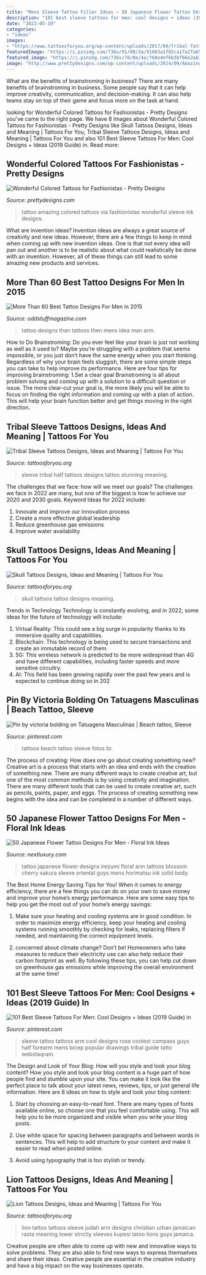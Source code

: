 ```yaml
---
title: "Mens Sleeve Tattoo Filler Ideas ~ 50 Japanese Flower Tattoo Designs For Men"
description: "101 best sleeve tattoos for men: cool designs + ideas (2019 guide) in"
date: "2023-05-19"
categories:
- "ideas"
images:
- "https://www.tattoosforyou.org/wp-content/uploads/2017/09/Tribal-Tattoos-Half-Sleeve.jpg"
featuredImage: "https://i.pinimg.com/736x/91/08/3a/91083a1f02ca17a2fa6520dcd5b49fe8.jpg"
featured_image: "https://i.pinimg.com/736x/76/8e/4e/768e4ef6b3bf66e2a6367e3c5b41bd67.jpg"
image: "http://www.prettydesigns.com/wp-content/uploads/2014/09/Amazing-Colored-Tattoo-for-Men.jpg"
---
```



What are the benefits of brainstroming in business?
There are many benefits of brainstroming in business. Some people say that it can help improve creativity, communication, and decision-making. It can also help teams stay on top of their game and focus more on the task at hand.

	

		
looking for Wonderful Colored Tattoos for Fashionistas - Pretty Designs you've came to the right page. We have 8 Images about Wonderful Colored Tattoos for Fashionistas - Pretty Designs like Skull Tattoos Designs, Ideas and Meaning | Tattoos For You, Tribal Sleeve Tattoos Designs, Ideas and Meaning | Tattoos For You and also 101 Best Sleeve Tattoos For Men: Cool Designs + Ideas (2019 Guide) in. Read more:
		
    
## Wonderful Colored Tattoos For Fashionistas - Pretty Designs

<img loading=lazy src="http://www.prettydesigns.com/wp-content/uploads/2014/09/Amazing-Colored-Tattoo-for-Men.jpg" onerror="this.onerror=null;this.src='https://tse4.mm.bing.net/th?id=OIP.ZZtABqboai9zkmCt3_UYDwHaNO&amp;pid=15.1';" alt="Wonderful Colored Tattoos for Fashionistas - Pretty Designs">

_Source: prettydesigns.com_

>tattoo amazing colored tattoos via fashionistas wonderful sleeve ink designs. 

	

What are invention ideas?
Invention ideas are always a great source of creativity and new ideas. However, there are a few things to keep in mind when coming up with new invention ideas. One is that not every idea will pan out and another is to be realistic about what could realistically be done with an invention. However, all of these things can still lead to some amazing new products and services.

    
## More Than 60 Best Tattoo Designs For Men In 2015

<img loading=lazy src="http://oddstuffmagazine.com/wp-content/uploads/2013/09/Best-tattoo-designs-for-Men-24-421x800.jpg" onerror="this.onerror=null;this.src='https://tse1.mm.bing.net/th?id=OIP.SF5qB5LXn8Nggv4b1Gq7jQAAAA&amp;pid=15.1';" alt="More Than 60 Best Tattoo Designs For Men in 2015">

_Source: oddstuffmagazine.com_

>tattoo designs than tattoos then mens idea man arm. 

	

How to Do Brainstroming:
Do you ever feel like your brain is just not working as well as it used to? Maybe you’re struggling with a problem that seems impossible, or you just don’t have the same energy when you start thinking. Regardless of why your brain feels sluggish, there are some simple steps you can take to help improve its performance. Here are four tips for improving brainstroming: 
1.Set a clear goal
Brainstroming is all about problem solving and coming up with a solution to a difficult question or issue. The more clear-cut your goal is, the more likely you will be able to focus on finding the right information and coming up with a plan of action. This will help your brain function better and get things moving in the right direction. 

    
## Tribal Sleeve Tattoos Designs, Ideas And Meaning | Tattoos For You

<img loading=lazy src="https://www.tattoosforyou.org/wp-content/uploads/2017/09/Tribal-Tattoos-Half-Sleeve.jpg" onerror="this.onerror=null;this.src='https://tse2.mm.bing.net/th?id=OIP.AVvxIayfDRa1_tDTVbT7JwHaJ4&amp;pid=15.1';" alt="Tribal Sleeve Tattoos Designs, Ideas and Meaning | Tattoos For You">

_Source: tattoosforyou.org_

>sleeve tribal half tattoos designs tattoo stunning meaning. 

	

The challenges that we face: how will we meet our goals?
The challenges we face in 2022 are many, but one of the biggest is how to achieve our 2020 and 2030 goals. Keyword Ideas for 2022 include: 
1. Innovate and improve our innovation process 
2. Create a more effective global leadership 
3. Reduce greenhouse gas emissions 
4. Improve water availability 

    
## Skull Tattoos Designs, Ideas And Meaning | Tattoos For You

<img loading=lazy src="https://www.tattoosforyou.org/wp-content/uploads/2013/09/Skull-Tattoo-Designs-For-Men.jpg" onerror="this.onerror=null;this.src='https://tse2.mm.bing.net/th?id=OIP.SFt7fAEO3Xo5Kibfd2-2eQHaJ4&amp;pid=15.1';" alt="Skull Tattoos Designs, Ideas and Meaning | Tattoos For You">

_Source: tattoosforyou.org_

>skull tattoos tattoo designs meaning. 

	

Trends in Technology
Technology is constantly evolving, and in 2022, some ideas for the future of technology will include: 
1. Virtual Reality: This could see a big surge in popularity thanks to its immersive quality and capabilities. 
2. Blockchain: This technology is being used to secure transactions and create an immutable record of them. 
3. 5G: This wireless network is predicted to be more widespread than 4G and have different capabilities, including faster speeds and more sensitive circuitry. 
4. AI: This field has been growing rapidly over the past few years and is expected to continue doing so in 202
    
## Pin By Victoria Bolding On Tatuagens Masculinas | Beach Tattoo, Sleeve

<img loading=lazy src="https://i.pinimg.com/736x/91/08/3a/91083a1f02ca17a2fa6520dcd5b49fe8.jpg" onerror="this.onerror=null;this.src='https://tse4.mm.bing.net/th?id=OIP.lnrnu_Sqlq5vlWzXl5PYUwHaNV&amp;pid=15.1';" alt="Pin by victoria bolding on Tatuagens Masculinas | Beach tattoo, Sleeve">

_Source: pinterest.com_

>tattoos beach tattoo sleeve fotos br. 

	

The process of creating: How does one go about creating something new?
Creative art is a process that starts with an idea and ends with the creation of something new. There are many different ways to create creative art, but one of the most common methods is by using creativity and imagination. There are many different tools that can be used to create creative art, such as pencils, paints, paper, and eggs. The process of creating something new begins with the idea and can be completed in a number of different ways.

    
## 50 Japanese Flower Tattoo Designs For Men - Floral Ink Ideas

<img loading=lazy src="http://nextluxury.com/wp-content/uploads/creative-guys-japanese-flower-cherry-blossom-full-arm-tattoos.jpg" onerror="this.onerror=null;this.src='https://tse3.mm.bing.net/th?id=OIP.g_KWQyTRp7z7rKWeDATtxAHaJ4&amp;pid=15.1';" alt="50 Japanese Flower Tattoo Designs For Men - Floral Ink Ideas">

_Source: nextluxury.com_

>tattoo japanese flower designs irezumi floral arm tattoos blossom cherry sakura sleeve oriental guys mens horimatsu ink solid body. 

	

The Best Home Energy Saving Tips for You!
When it comes to energy efficiency, there are a few things you can do on your own to save money and improve your home’s energy performance. Here are some easy tips to help you get the most out of your home’s energy savings:
1. Make sure your heating and cooling systems are in good condition. In order to maximize energy efficiency, keep your heating and cooling systems running smoothly by checking for leaks, replacing filters if needed, and maintaining the correct equipment levels.

2. concerned about climate change? Don’t be! Homeowners who take measures to reduce their electricity use can also help reduce their carbon footprint as well. By following these tips, you can help cut down on greenhouse gas emissions while improving the overall environment at the same time!

    
## 101 Best Sleeve Tattoos For Men: Cool Designs + Ideas (2019 Guide) In

<img loading=lazy src="https://i.pinimg.com/736x/76/8e/4e/768e4ef6b3bf66e2a6367e3c5b41bd67.jpg" onerror="this.onerror=null;this.src='https://tse2.mm.bing.net/th?id=OIP.4SLfXFo9R5MZ49fgL2zWaQHaHa&amp;pid=15.1';" alt="101 Best Sleeve Tattoos For Men: Cool Designs + Ideas (2019 Guide) in">

_Source: pinterest.com_

>sleeve tattoo tattoos arm cool designs rose coolest compass guys half forearm mens bicep popular drawings tribal guide tatto webstaqram. 

	

The Design and Look of Your Blog: How will you style and look your blog content?
How you style and look your blog content is a huge part of how people find and stumble upon your site. You can make it look like the perfect place to talk about your latest news, reviews, tips, or just general life information. Here are 8 ideas on how to style and look your blog content:
1. Start by choosing an easy-to-read font. There are many types of fonts available online, so choose one that you feel comfortable using. This will help you to be more organized and visible when you write your blog posts.

2. Use white space for spacing between paragraphs and between words in sentences. This will help to add structure to your content and make it easier to read when posted online.

3. Avoid using typography that is too stylish or trendy.

    
## Lion Tattoos Designs, Ideas And Meaning | Tattoos For You

<img loading=lazy src="http://www.tattoosforyou.org/wp-content/uploads/2013/09/Lion-Sleeve-Tattoos.jpg" onerror="this.onerror=null;this.src='https://tse2.mm.bing.net/th?id=OIP.J1tIHbafmzWhPp5i_D9UYAHaJQ&amp;pid=15.1';" alt="Lion Tattoos Designs, Ideas and Meaning | Tattoos For You">

_Source: tattoosforyou.org_

>lion tattoo tattoos sleeve judah arm designs christian urban jamaican rasta meaning lower strictly sleeves kupesi tatoo lions guys jamaica. 

	

Creative people are often able to come up with new and innovative ways to solve problems. They are also able to find new ways to express themselves and share their ideas. Creative people are essential in the creative industry and have a big impact on the way businesses operate.

